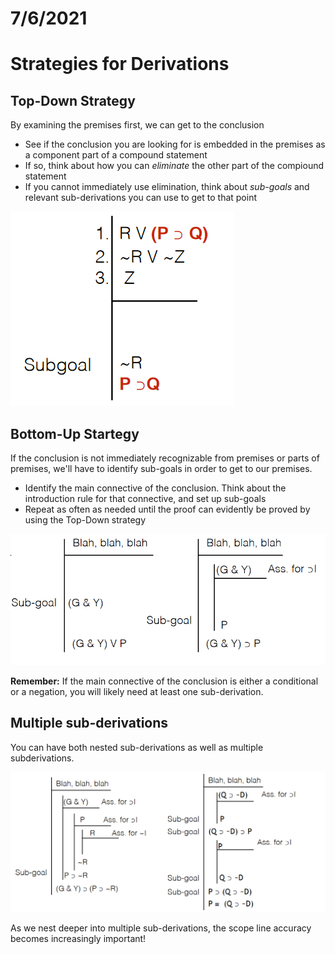 # 7/6/2021  
# Strategies for Derivations

## Top-Down Strategy
By examining the premises first, we can get to the conclusion
- See if the conclusion you are looking for is embedded in the premises as a component part of a compound statement
- If so, think about how you can *eliminate* the other part of the compiound statement
- If you cannot immediately use elimination, think about *sub-goals* and relevant sub-derivations you can use to get to that point

![Top-Down Strategy](images/top-down.png)

## Bottom-Up Startegy
If the conclusion is not immediately recognizable from premises or parts of premises, we'll have to identify sub-goals in order to get to our premises.
- Identify the main connective of the conclusion. Think about the introduction rule for that connective, and set up sub-goals
- Repeat as often as needed until the proof can evidently be proved by using the Top-Down strategy

![Bottom-Up Strategy](images/bottom-up.png)

**Remember:** If the main connective of the conclusion is either a conditional or a negation, you will likely need at least one sub-derivation.

## Multiple sub-derivations
You can have both nested sub-derivations as well as multiple subderivations.

![Examples of nested/multiple sub-derivations](images/multi-sub-derivation.png)

As we nest deeper into multiple sub-derivations, the scope line accuracy becomes increasingly important!